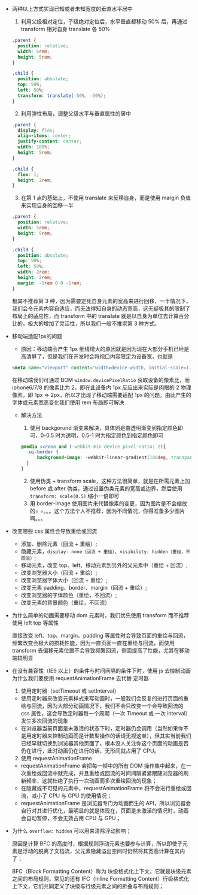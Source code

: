 * 两种以上方式实现已知或者未知宽度的垂直水平居中
  1. 利用父级相对定位，子级绝对定位后，水平垂直都移动 50% 后，再通过 transform 相对自身 translate 各 50%

    ```css
    .parent {
      position: relative;
      width: 5rem;
      height: 5rem;
    }

    .child {
      position: absolute;
      top: 50%;
      left: 50%;
      transform: translate(-50%, -50%);
    }
    ```
  2. 利用弹性布局，调整父级水平与垂直属性的居中

    ```css
    .parent {
      display: flex;
      align-items: center;
      justify-content: center;
      width: 100%;
      height: 5rem;
    }

    .child {
      flex: 1;
      height: 2rem;
    }
    ```
  3. 在第 1 点的基础上，不使用 translate 来反移自身，而是使用 margin 负值来实现自身的回移一半

    ```css
    .parent {
      position: relative;
      width: 5rem;
      height: 5rem;
    }

    .child {
      position: absolute;
      top: 50%;
      left: 50%;
      width: 2rem;
      height: 2rem;
      margin: -1rem 0 0 -1rem;
    }
    ```

  极其不推荐第 3 种，因为需要定死自身元素的宽高来进行回移，一半情况下，我们会令元素内容自适应，而无法得知自身的动态宽高，这无疑极其的限制了布局上的适应性，而 transform 中的 translate 就是以自身为单位去计算百分比的，极大的增加了灵活性，所以我们一般不推崇第 3 种方式。

* 移动端适配1px的问题
  * 原因：移动端会产生 1px 细线增大的原因就是因为现在大部分手机已经是高清屏了，但是我们在开发时会将视口内容限定为设备宽，也就是
  ```html
  <meta name="viewport" content="width=device-width, initial-scale=1.0, maximum-scale=1.0, user-scalable=no">
  ```
  在移动端我们可通过 BOM `window.devicePixelRatio` 获取设备的像素比，而 iphone6/7/8 的像素比为 2，即在此设备内 1px 反应出来实际是肉眼的 2 物理像素，即 1px => 2px，所以才出现了移动端需要适配 1px 的问题，由此产生的字体或元素宽高变化我们使用 rem 布局即可解决

  * 解决方法
    1. 使用 backgorund 渐变来解决，具体则是由透明渐变到指定颜色即可，0-0.5 时为透明，0.5-1 时为指定颜色到指定颜色即可

    ```css
    @media screen and (-webkit-min-device-pixel-ratio: 2){
      .ui-border {
          background-image: -webkit-linear-gradient(180deg, transparent 0%, transparent 50%, gray 100%;)
      }
    }
    ```
    2. 使用伪类 + transform scale，这种方法很简单，就是在所需元素上加 before 或 after 伪类，通过设置伪类元素的宽高或边界，然后使用`transform: scale(0.5)` 缩小一倍即可
    3. 用 border-image 使用图片来代替像素的变更，因为图片是不会缩放的= =。。。这个方法个人不推荐，因为不同情况，你得准备多少图片啊。。。

* 改变哪些 css 属性会导致重绘或回流
  * 添加、删除元素（回流 + 重绘）;
  * 隐藏元素，`display: none（回流 + 重绘）`、`visibility: hidden（重绘，不回流）`;
  * 移动元素，改变 top、left、移动元素到另外的父元素中（重绘 + 回流）;
  * 改变浏览器大小（回流 + 重绘）;
  * 改变浏览器字体大小（回流 + 重绘）;
  * 改变元素 padding、border、margin（回流 + 重绘）;
  * 改变浏览器的字体颜色（重绘，不回流）;
  * 改变元素的背景颜色（重绘，不回流）


* 为什么简单的动画需要移动 dom 元素时，我们优先使用 transform 而不推荐使用 left top 等属性

  直接改变 left、top、margin、padding 等属性时会导致页面的重绘与回流，频繁改变会极大的损耗性能，因为一直页面一直在重绘与回流，而使用 transform 去偏移元素位置不会导致频繁回流，侧面提高了性能，尤其在移动端较明显

* 在没有兼容性（IE9 以上）的条件与时间间隔的条件下时，使用 js 去控制动画为什么我们要使用 requestAnimationFrame 去代替 定时器
  1. 使用定时器（setTimeout 或 setInterval）
    * 使用定时器来改变元素样式来写动画时，一般我们会反复的进行页面的重绘与回流，因为大部分动画情况下，我们不会只改变一个会导致回流的 css 属性，这会导致定时器每一个周期（一次 Timeout 或 一次 interval）发生多次回流的现象
    * 在浏览器当前页面是未激活的状态下时，定时器仍会调用（当然如果你不是用定时器来控制动画而是计数型操作的话请无视这单），但其实当前我们已经早就切换到浏览器其他页面了，根本没人关注你这个页面的动画是否仍在进行，此时动画仍在进行的话，无形间就占用了 CPU。

  2. 使用 requestAnimationFrame
    * requestAnimationFrame 会把每一帧中的所有 DOM 操作集中起来，在一次重绘或回流中就完成，并且重绘或回流的时间间隔紧紧跟随浏览器的刷新频率，这就杜绝了执行一次动画而多次重绘回流的现象；
    * 在隐藏或不可见的元素中，requestAnimationFrame 将不会进行重绘或回流，减小了 CPU 与 GPU 的使用情况；
    * requestAnimationFrame 是浏览器专门为动画而生的 API，所以浏览器会自行对其进行优化，最明显的就是体现在，页面是未激活的情况时，动画会自动暂停，不会无效占用 CPU 与 GPU；


* 为什么 `overflow: hidden` 可以用来清除浮动影响；

  原因是计算 BFC 的高度时，根据规则浮动元素也要参与计算，所以即使子元素是浮动的脱离了文档流，父元素隐藏溢出空间时仍然将其宽高计算在其内了；

  BFC（Block Formatting Content）称为 块级格式化上下文，它就是块级元素之间的布局规则，常见的还有 IFC（Inline Formatting Content）行级格式化上下文，它们共同定义了块级与行级元素之间的折叠与布局规则；
